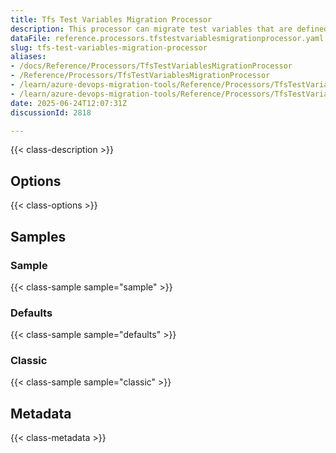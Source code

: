 ```yaml
---
title: Tfs Test Variables Migration Processor
description: This processor can migrate test variables that are defined in the test plans / suites. This must run before `TestPlansAndSuitesMigrationConfig`.
dataFile: reference.processors.tfstestvariablesmigrationprocessor.yaml
slug: tfs-test-variables-migration-processor
aliases:
- /docs/Reference/Processors/TfsTestVariablesMigrationProcessor
- /Reference/Processors/TfsTestVariablesMigrationProcessor
- /learn/azure-devops-migration-tools/Reference/Processors/TfsTestVariablesMigrationProcessor
- /learn/azure-devops-migration-tools/Reference/Processors/TfsTestVariablesMigrationProcessor/index.md
date: 2025-06-24T12:07:31Z
discussionId: 2818

---
```

{{< class-description >}}

## Options

{{< class-options >}}

## Samples

### Sample

{{< class-sample sample="sample" >}}

### Defaults

{{< class-sample sample="defaults" >}}

### Classic

{{< class-sample sample="classic" >}}

## Metadata

{{< class-metadata >}}

